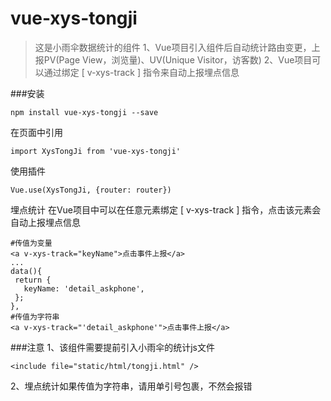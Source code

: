 # vue-xys-tongji

> 这是小雨伞数据统计的组件
> 1、Vue项目引入组件后自动统计路由变更，上报PV(Page View，浏览量)、UV(Unique Visitor，访客数)
> 2、Vue项目可以通过绑定 [ v-xys-track ] 指令来自动上报埋点信息

###安装
```
npm install vue-xys-tongji --save
```
在页面中引用
```
import XysTongJi from 'vue-xys-tongji'
```
使用插件
```
Vue.use(XysTongJi, {router: router})
```
埋点统计
在Vue项目中可以在任意元素绑定 [ v-xys-track ] 指令，点击该元素会自动上报埋点信息
```
#传值为变量
<a v-xys-track="keyName">点击事件上报</a>
...
data(){
 return {
   keyName: 'detail_askphone',
 };
},
#传值为字符串
<a v-xys-track="'detail_askphone'">点击事件上报</a>
```

###注意
1、该组件需要提前引入小雨伞的统计js文件
```
<include file="static/html/tongji.html" />
```
2、埋点统计如果传值为字符串，请用单引号包裹，不然会报错